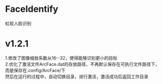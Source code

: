 # FaceIdentify  
虹软人脸识别  
# v1.2.1  
1.修改了图像缩放系数从16--32，使得能够识别更小的目标  
2.优化了激活文件ArcFace.dat的存放路径，不再默认保存在可执行文件路径下，而是保存在.config/ArcFace/下  
  然后在运行的过程中，自动切换目录，进行激活，激活成功后返回工作目录  
